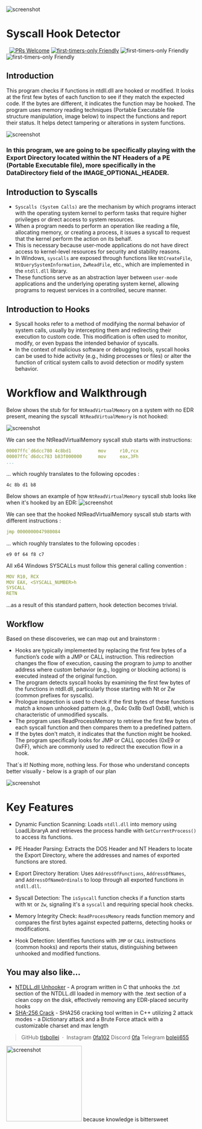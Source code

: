 
![screenshot](https://raw.githubusercontent.com/tlsbollei/HookDetector/refs/heads/main/dec/rabbit.gif)

# Syscall Hook Detector
&nbsp;
[![PRs Welcome](https://img.shields.io/badge/PRs-welcome-brightgreen.svg?style=flat-square)](http://makeapullrequest.com)
[![first-timers-only Friendly](https://img.shields.io/badge/first--timers--only-friendly-blue.svg)](http://www.firsttimersonly.com/)
![first-timers-only Friendly](https://img.shields.io/badge/made_in-dvorniky-blue)
![first-timers-only Friendly](https://img.shields.io/badge/sponsored_by-PRINCIP-green)

## Introduction

This program checks if functions in ntdll.dll are hooked or modified. It looks at the first few bytes of each function to see if they match the expected code. If the bytes are different, it indicates the function may be hooked. The program uses memory reading techniques (Portable Executable file structure manipulation, image below) to inspect the functions and report their status. It helps detect tampering or alterations in system functions. 

![screenshot](https://raw.githubusercontent.com/tlsbollei/HookDetector/refs/heads/main/dec/PE-Structure.png)

### In this program, we are going to be specifically playing with the Export Directory located within the NT Headers of a PE (Portable Executable file), more specifically in the DataDirectory field of the IMAGE_OPTIONAL_HEADER.


## Introduction to Syscalls 

* ```Syscalls (System Calls)``` are the mechanism by which programs interact with the operating system kernel to perform tasks that require higher privileges or direct access to system resources.
* When a program needs to perform an operation like reading a file, allocating memory, or creating a process, it issues a syscall to request that the kernel perform the action on its behalf.
* This is necessary because user-mode applications do not have direct access to kernel-level resources for security and stability reasons.
* In Windows, ```syscalls``` are exposed through functions like ```NtCreateFile```, ```NtQuerySystemInformation```, ```ZwReadFile```, etc., which are implemented in the ```ntdll.dll``` library.
* These functions serve as an abstraction layer between ```user-mode``` applications and the underlying operating system kernel, allowing programs to request services in a controlled, secure manner. 

## Introduction to Hooks

* Syscall hooks refer to a method of modifying the normal behavior of system calls, usually by intercepting them and redirecting their execution to custom code. This modification is often used to monitor, modify, or even bypass the intended behavior of syscalls.
* In the context of malicious software or debugging tools, syscall hooks can be used to hide activity (e.g., hiding processes or files) or alter the function of critical system calls to avoid detection or modify system behavior.

# Workflow and Walkthrough
Below shows the stub for for ```NtReadVirtualMemory``` on a system with no EDR present, meaning the syscall``` NtReadVirtualMemory``` is not hooked:

![screenshot](https://raw.githubusercontent.com/tlsbollei/HookDetector/refs/heads/main/dec/stub11.png)


We can see the NtReadVirtualMemory syscall stub starts with instructions:

```yaml
00007ffc`d6dcc780 4c8bd1          mov     r10,rcx
00007ffc`d6dcc783 b83f000000      mov     eax,3Fh
...
```

... which roughly translates to the following opcodes :

```4c 8b d1 b8```

Below shows an example of how ```NtReadVirtualMemory``` syscall stub looks like when it's hooked by an EDR:
![screenshot](https://raw.githubusercontent.com/tlsbollei/HookDetector/refs/heads/main/dec/stub22.png)

We can see that the hooked NtReadVirtualMemory syscall stub starts with different instructions :

```yaml
jmp 0000000047980084
```

... which roughly translates to the following opcodes :

```e9 0f 64 f8 c7```



All x64 Windows SYSCALLs must follow this general calling convention : 

```yaml
MOV R10, RCX
MOV EAX, <SYSCALL_NUMBER>h
SYSCALL
RETN
```

...as a result of this standard pattern, hook detection becomes trivial.

## Workflow

Based on these discoveries, we can map out and brainstorm :

* Hooks are typically implemented by replacing the first few bytes of a function’s code with a JMP or CALL instruction. This redirection changes the flow of execution, causing the program to jump to another address where custom behavior (e.g., logging or blocking actions) is executed instead of the original function.
* The program detects syscall hooks by examining the first few bytes of the functions in ntdll.dll, particularly those starting with Nt or Zw (common prefixes for syscalls).
* Prologue inspection is used to check if the first bytes of these functions match a known unhooked pattern (e.g., 0x4c 0x8b 0xd1 0xb8), which is characteristic of unmodified syscalls.
* The program uses ReadProcessMemory to retrieve the first few bytes of each syscall function and then compares them to a predefined pattern.
* If the bytes don't match, it indicates that the function might be hooked. The program specifically looks for JMP or CALL opcodes (0xE9 or 0xFF), which are commonly used to redirect the execution flow in a hook.

That`s it! Nothing more, nothing less.
For those who understand concepts better visually - below is a graph of our plan 

![screenshot](https://raw.githubusercontent.com/tlsbollei/HookDetector/refs/heads/main/dec/hookedunhooked.png)

# Key Features
* Dynamic Function Scanning: Loads ```ntdll.dll``` into memory using LoadLibraryA and retrieves the process handle with ```GetCurrentProcess()``` to access its functions.

* PE Header Parsing: Extracts the DOS Header and NT Headers to locate the Export Directory, where the addresses and names of exported functions are stored.

* Export Directory Iteration: Uses ```AddressOfFunctions```, ```AddressOfNames```, and ```AddressOfNameOrdinals``` to loop through all exported functions in ```ntdll.dll```.

* Syscall Detection: The ```isSyscall``` function checks if a function starts with ```Nt``` or ```Zw```, signaling it's a ```syscall``` and requiring special hook checks.

* Memory Integrity Check: ```ReadProcessMemory``` reads function memory and compares the first bytes against expected patterns, detecting hooks or modifications.

* Hook Detection: Identifies functions with ```JMP``` or ```CALL``` instructions (common hooks) and reports their status, distinguishing between unhooked and modified functions.


## You may also like...

- [NTDLL.dll Unhooker](https://github.com/tlsbollei/NTDLL-Unhook) - A program written in C that unhooks the .txt section of the NTDLL.dll loaded in memory with the .text section of a clean copy on the disk, effectively removing any EDR-placed security hooks
- [SHA-256 Crack](https://github.com/tlsbollei/sha256crack) - SHA256 cracking tool written in C++ utilizing 2 attack modes - a Dictionary attack and a Brute Force attack with a customizable charset and max length



> GitHub [tlsbollei](https://github.com/tlsbollei) &nbsp;&middot;&nbsp;
> Instagram [0fa102](https://www.instagram.com/0fa102/)
> Discord [0fa](https://discord.com/channels/@me)
> Telegram [boleii655](https://t.me/boleii655)

 <img src="https://raw.githubusercontent.com/tlsbollei/HookDetector/refs/heads/main/dec/me.png" alt="screenshot" width="200"/> 
because knowledge is bittersweet
